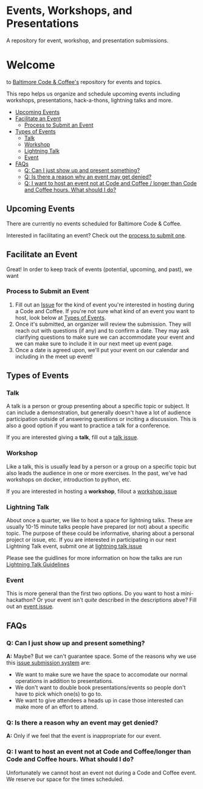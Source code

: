 # Events, Workshops, and Presentations

A repository for event, workshop, and presentation submissions.

# Welcome
to [Baltimore Code & Coffee's](http://bmorecodecoffee.github.io/) repository for events and topics.

This repo helps us organize and schedule upcoming events including workshops, presentations, hack-a-thons, lightning talks and more.

  * [Upcoming Events](#upcoming-events)
  * [Facilitate an Event](#facilitate-an-event)
    + [Process to Submit an Event](#process-to-submit-an-event)
  * [Types of Events](#types-of-events)
    + [Talk](#talk)
    + [Workshop](#workshop)
    + [Lightning Talk](#lightning-talk)
    + [Event](#event)
  * [FAQs](#faqs)
    + [Q: Can I just show up and present something?](#q--can-i-just-show-up-and-present-something-)
    + [Q: Is there a reason why an event may get denied?](#q--is-there-a-reason-why-an-event-may-get-denied-)
    + [Q: I want to host an event not at Code and Coffee / longer than Code and Coffee hours. What should I do?](#q--i-want-to-host-an-event-not-at-code-and-coffee-longer-than-code-and-coffee-hours-what-should-i-do-)

## Upcoming Events

There are currently no events scheduled for Baltimore Code & Coffee.

Interested in facilitating an event? Check out the [process to submit one](#process-to-submit-an-event).

## Facilitate an Event
Great! In order to keep track of events (potential, upcoming, and past), we want

### Process to Submit an Event
1. Fill out an [Issue](https://github.com/BmoreCodeCoffee/events/issues/new/choose) for the kind of event you're interested in hosting during a Code and Coffee. If you're not sure what kind of an event you want to host, look below at [Types of Events]((#types-of-events)).
2. Once it's submitted, an organizer will review the submission. They will reach out with questions (if any) and to confirm a date. They may ask clarifying questions to make sure we can accommodate your event and we can make sure to include it in our next meet up event page.
3. Once a date is agreed upon, we'll put your event on our calendar and including in the meet up event!

## Types of Events

### Talk
A talk is a person or group presenting about a specific topic or subject. It can include a demonstration, but generally doesn't have a lot of audience participation outside of answering questions or inciting a discussion. This is also a good option if you want to practice a talk for a conference.

If you are interested giving a **talk**, fill out a [talk issue](https://github.com/BmoreCodeCoffee/events/issues/new?assignees=&labels=talk&template=talk.md&title=%3Aspeech_balloon%3A+%5BTITLE+OF+YOUR+PRESENTATION+HERE%5D).

### Workshop
Like a talk, this is usually lead by a person or a group on a specific topic but also leads the audience in one or more exercises. In the past, we've had workshops on docker, introduction to python, etc.

If you are interested in hosting a **workshop**, fillout a [workshop issue](https://github.com/BmoreCodeCoffee/events/issues/new?assignees=&labels=workshop&template=workshop.md&title=%3Atelescope%3A+%5BTITLE+OF+YOUR+WORKSHOP+HERE%5D)

### Lightning Talk
About once a quarter, we like to host a space for lightning talks. These are usually 10-15 minute talks people have prepared (or not) about a specific topic. The purpose of these could be informative, sharing about a personal project or issue, etc. If you are interested in participating in our next Lightning Talk event, submit one at [lightning talk issue](https://github.com/BmoreCodeCoffee/events/issues/new?assignees=&labels=lightning&template=lightning_talk.md&title=%3Azap%3A+%5BTITLE+OF+YOUR+TALK+HERE%5D)

Please see the guidlines for more information on how the talks are run 
[Lightning Talk Guidelines](https://github.com/BmoreCodeCoffee/events/files/10873030/Main_Considerations.2%20(3).pdf)


### Event
This is more general than the first two options. Do you want to host a mini-hackathon? Or your event isn't _quite_ described in the descriptions abve? Fill out an [event issue](https://github.com/BmoreCodeCoffee/events/issues/new?assignees=&labels=event&template=event.md&title=%3Acalendar%3A+%5BTITLE+OF+YOUR+EVENT+HERE%5D).

## FAQs
### Q: Can I just show up and present something?
**A:** Maybe? But we can't guarantee space. Some of the reasons why we use this [issue submission system](https://github.com/BmoreCodeCoffee/events/issues/new/choose) are:
- We want to make sure we have the space to accomodate our normal operations in addition to presentations.
- We don't want to double book presentations/events so people don't have to pick which one(s) to go to.
- We want to give attendees a heads up in case those interested can make more of an effort to attend.

### Q: Is there a reason why an event may get denied?
**A:** Only if we feel that the event is inappropriate for our event.

### Q: I want to host an event not at Code and Coffee/longer than Code and Coffee hours. What should I do?
Unfortunately we cannot host an event not during a Code and Coffee event. We reserve our space for the times scheduled.
